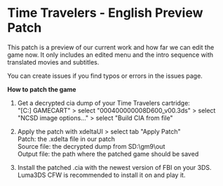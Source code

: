 Time Travelers - English Preview Patch
============================

This patch is a preview of our current work and how far we can edit the game now. It only includes an edited menu and the intro sequence with translated movies and subtitles.

You can create issues if you find typos or errors in the issues page.

**How to patch the game**

1) Get a decrypted cia dump of your Time Travelers cartridge:<br>
  "[C:] GAMECART" > select "000400000008D600_v00.3ds" > select "NCSD image options..." > select "Build CIA from file"

2) Apply the patch with xdeltaUI > select tab "Apply Patch"<br>
  Patch: the .xdelta file in our patch<br>
  Source file: the decrypted dump from SD:\\gm9\\out<br>
  Output file: the path where the patched game should be saved<br>

3) Install the patched .cia with the newest version of FBI on your 3DS. Luma3DS CFW is recommended to install it on and play it.
